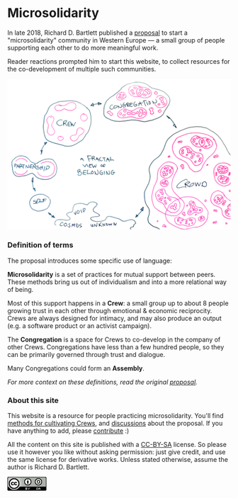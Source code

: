# Microsolidarity

In late 2018, Richard D. Bartlett published a [proposal](proposal.md) to start a "microsolidarity" community in Western Europe — a small group of people supporting each other to do more meaningful work. 

Reader reactions prompted him to start this website, to collect resources for the co-development of multiple such communities. 

![A fractal view of belonging](.gitbook/assets/fractal-map-of-belonging-edited.jpg)

### Definition of terms

The proposal introduces some specific use of language:

**Microsolidarity** is a set of practices for mutual support between peers. These methods bring us out of individualism and into a more relational way of being. 

Most of this support happens in a **Crew**: a small group up to about 8 people growing trust in each other through emotional & economic reciprocity. Crews are always designed for intimacy, and may also produce an output \(e.g. a software product or an activist campaign\).

The **Congregation** is a space for Crews to co-develop in the company of other Crews. Congregations have less than a few hundred people, so they can be primarily governed through trust and dialogue.

Many Congregations could form an **Assembly**. 

_For more context on these definitions, read the original_ [_proposal_](proposal.md)_._

### About this site

This website is a resource for people practicing microsolidarity. You'll find [methods for cultivating Crews](crewing/), and [discussions](discussing/) about the proposal. If you have anything to add, please [contribute](contributing.md) :\)

All the content on this site is published with a [CC-BY-SA](https://creativecommons.org/licenses/by-sa/4.0/) license. So please use it however you like without asking permission: just give credit, and use the same license for derivative works. Unless stated otherwise, assume the author is Richard D. Bartlett.

![](.gitbook/assets/image.png)

